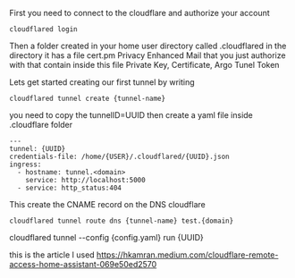 First you need to connect to the cloudflare and authorize your account
```
cloudflared login
```
Then a folder created in your home user directory
called .cloudflared in the directory it has a file cert.pm Privacy Enhanced Mail that you just authorize with
that contain inside this file Private Key, Certificate, Argo Tunel Token

Lets get started creating our first tunnel by writing 
```
cloudflared tunnel create {tunnel-name}
```

you need to copy the tunnelID=UUID then create a yaml file inside .cloudflare folder 

```
---
tunnel: {UUID}
credentials-file: /home/{USER}/.cloudflared/{UUID}.json
ingress:
  - hostname: tunnel.<domain>
    service: http://localhost:5000
  - service: http_status:404
```

This create the CNAME record on the DNS cloudflare 
```
cloudflared tunnel route dns {tunnel-name} test.{domain}
```
cloudflared tunnel --config {config.yaml} run {UUID}

this is the article I used
https://hkamran.medium.com/cloudflare-remote-access-home-assistant-069e50ed2570